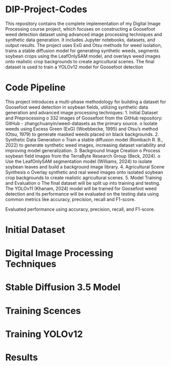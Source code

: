 # DIP-Project-Codes
This repository contains the complete implementation of my Digital Image Processing course project, which focuses on constructing a Goosefoot weed detection dataset using advanced image processing techniques and synthetic data generation. It includes Jupyter notebooks, datasets, and output results. The project uses ExG and Otsu methods for weed isolation, trains a stable diffusion model for generating synthetic weeds, segments soybean crops using the LeafOnlySAM model, and overlays weed images onto realistic crop backgrounds to create agricultural scenes. The final dataset is used to train a YOLOv12 model for Goosefoot detection
# Code Pipeline
This project introduces a multi-phase methodology for building a dataset for Goosefoot weed detection in soybean fields, utilizing synthetic data generation and advanced image processing techniques:
1.
Initial Dataset and Preprocessing
o
332 images of Goosefoot from the GitHub repository: GitHub - zhangchuanyin/weed-datasets as the primary source.
o
Isolate weeds using Excess Green (ExG) (Woebbecke, 1995) and Otsu’s method (Otsu, 1979) to generate masked weeds placed on black backgrounds.
2.
Synthetic Data Generation
o
Train a stable diffusion model (Rombach R. B., 2022) to generate synthetic weed images, increasing dataset variability and improving model generalization.
3.
Background Image Creation
o
Process soybean field images from the TerraByte Research Group (Beck, 2024).
o
Use the LeafOnlySAM segmentation model (Williams, 2024) to isolate soybean leaves and build a background image library.
4.
Agricultural Scene Synthesis
o
Overlay synthetic and real weed images onto isolated soybean crop backgrounds to create realistic agricultural scenes.
5.
Model Training and Evaluation
o
The final dataset will be split up into training and testing. The YOLOv11 (Khanam, 2024) model will be trained for Goosefoot weed detection and its performance will be evaluated on the testing data using common metrics like accuracy, precision, recall and F1-score.

Evaluated performance using accuracy, precision, recall, and F1-score. 
# Initial Dataset
# Digital Image Processing Techniques
# Stable Diffusion 3.5 Model
# Training Scences
# Training YOLOv12
# Results
